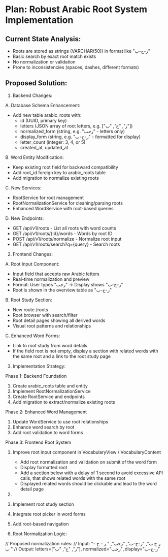 # Plan: Robust Arabic Root System Implementation

## Current State Analysis:

- Roots are stored as strings (VARCHAR(50)) in format like "ر-ح-ب"
- Basic search by exact root match exists
- No normalization or validation
- Prone to inconsistencies (spaces, dashes, different formats)

## Proposed Solution:

1. Backend Changes:

A. Database Schema Enhancement:
- Add new table arabic_roots with:
    - id (UUID, primary key)
    - letters (JSON array of root letters, e.g. ["ر", "ح", "ب"])
    - normalized_form (string, e.g. "رحب" - letters only)
    - display_form (string, e.g. "ر-ح-ب" - formatted for display)
    - letter_count (integer: 3, 4, or 5)
    - created_at, updated_at

B. Word Entity Modification:
- Keep existing root field for backward compatibility
- Add root_id foreign key to arabic_roots table
- Add migration to normalize existing roots

C. New Services:
- RootService for root management
- RootNormalizationService for cleaning/parsing roots
- Enhanced WordService with root-based queries

D. New Endpoints:
- GET /api/v1/roots - List all roots with word counts
- GET /api/v1/roots/{id}/words - Words by root ID
- POST /api/v1/roots/normalize - Normalize root input
- GET /api/v1/roots/search?q={query} - Search roots

2. Frontend Changes:

A. Root Input Component:
- Input field that accepts raw Arabic letters
- Real-time normalization and preview
- Format: User types "رحب" → Display shows "ر-ح-ب"
- Root is shown in the overview table as "ر-ح-ب"

B. Root Study Section:
- New route /roots
- Root browser with search/filter
- Root detail pages showing all derived words
- Visual root patterns and relationships

C. Enhanced Word Forms:
- Link to root study from word details
- If the field root is not empty, display a section with related words with the same root and a link to the root study page

3. Implementation Strategy:

Phase 1: Backend Foundation
1. Create arabic_roots table and entity
2. Implement RootNormalizationService
3. Create RootService and endpoints
4. Add migration to extract/normalize existing roots

Phase 2: Enhanced Word Management
1. Update WordService to use root relationships
2. Enhance word search by root
3. Add root validation to word forms

Phase 3: Frontend Root System
1. Improve root input component in VocabularyView / VocabularyContent
   - Add root normalization and validation on submit of the word form
   - Display formatted root
   - Add a section below with a delay of 1 second to avoid excessive API calls, that shows related words with the same root
   - Displayed related words should be clickable and lead to the word detail page
2. 
2. Implement root study section
3. Integrate root picker in word forms
4. Add root-based navigation

4. Root Normalization Logic:

// Proposed normalization rules:
// Input: "ر ح ب", "ر-ح-ب", "رحب", " ر - ح - ب "
// Output: letters=["ر", "ح", "ب"], normalized="رحب", display="ر-ح-ب"

